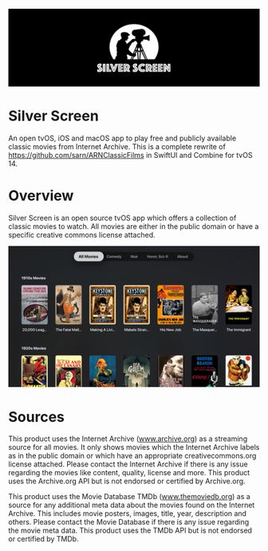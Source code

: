 ![](Shared/Assets.xcassets/App%20Icon%20%26%20Top%20Shelf%20Image.brandassets/Top%20Shelf%20Image%20Wide.imageset/Shelf1.png)

# Silver Screen
An open tvOS, iOS and macOS app to play free and publicly available classic movies from Internet Archive. This is a complete rewrite of https://github.com/sarn/ARNClassicFilms in SwiftUI and Combine for tvOS 14.

# Overview

Silver Screen is an open source tvOS app which offers a collection of classic movies to watch. All movies are either in the public domain or have a specific creative commons license attached.

![](Screenshots/01.png)

# Sources

This product uses the Internet Archive (www.archive.org) as a streaming source for all movies. It only shows movies which the Internet Archive labels as in the public domain or which have an appropriate creativecommons.org license attached. Please contact the Internet Archive if there is any issue regarding the movies like content, quality, license and more. This product uses the Archive.org API but is not endorsed or certified by Archive.org.

This product uses the Movie Database TMDb (www.themoviedb.org) as a source for any additional meta data about the movies found on the Internet Archive. This includes movie posters, images, title, year, description and others. Please contact the Movie Database if there is any issue regarding the movie meta data. This product uses the TMDb API but is not endorsed or certified by TMDb.
